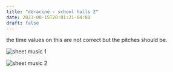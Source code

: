 ```yaml
---
title: "déraciné - school halls 2"
date: 2023-08-15T20:01:21-04:00
draft: false
---
```


the time values on this are not correct but the pitches should be.

![sheet music 1](/school_halls_2-1.png)

![sheet music 2](/school_halls_2-2.png)
